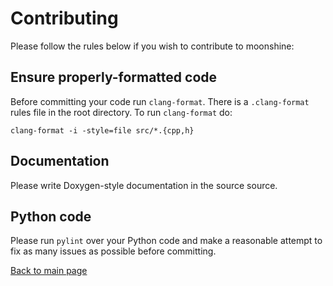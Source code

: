 # Contributing

Please follow the rules below if you wish to contribute to moonshine:

## Ensure properly-formatted code

Before committing your code run `clang-format`. There is a `.clang-format`
rules file in the root directory. To run `clang-format` do:

```console
clang-format -i -style=file src/*.{cpp,h}
```

## Documentation

Please write Doxygen-style documentation in the source source.

## Python code

Please run `pylint` over your Python code and make a reasonable attempt to fix
as many issues as possible before committing.

[Back to main page](README.md)
